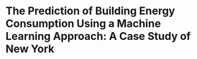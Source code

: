 # The Prediction of Building Energy Consumption Using a Machine Learning Approach: A Case Study of New York
